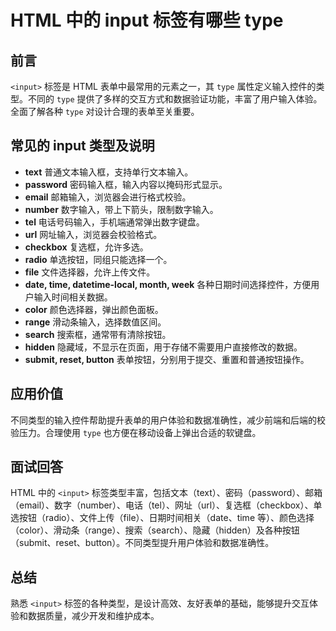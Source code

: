 # **HTML 中的 input 标签有哪些 type**

## 前言

`<input>` 标签是 HTML 表单中最常用的元素之一，其 `type` 属性定义输入控件的类型。不同的 `type` 提供了多样的交互方式和数据验证功能，丰富了用户输入体验。全面了解各种 `type` 对设计合理的表单至关重要。

## 常见的 input 类型及说明

- **text**
  普通文本输入框，支持单行文本输入。
- **password**
  密码输入框，输入内容以掩码形式显示。
- **email**
  邮箱输入，浏览器会进行格式校验。
- **number**
  数字输入，带上下箭头，限制数字输入。
- **tel**
  电话号码输入，手机端通常弹出数字键盘。
- **url**
  网址输入，浏览器会校验格式。
- **checkbox**
  复选框，允许多选。
- **radio**
  单选按钮，同组只能选择一个。
- **file**
  文件选择器，允许上传文件。
- **date, time, datetime-local, month, week**
  各种日期时间选择控件，方便用户输入时间相关数据。
- **color**
  颜色选择器，弹出颜色面板。
- **range**
  滑动条输入，选择数值区间。
- **search**
  搜索框，通常带有清除按钮。
- **hidden**
  隐藏域，不显示在页面，用于存储不需要用户直接修改的数据。
- **submit, reset, button**
  表单按钮，分别用于提交、重置和普通按钮操作。

## 应用价值

不同类型的输入控件帮助提升表单的用户体验和数据准确性，减少前端和后端的校验压力。合理使用 `type` 也方便在移动设备上弹出合适的软键盘。

## 面试回答

HTML 中的 `<input>` 标签类型丰富，包括文本（text）、密码（password）、邮箱（email）、数字（number）、电话（tel）、网址（url）、复选框（checkbox）、单选按钮（radio）、文件上传（file）、日期时间相关（date、time 等）、颜色选择（color）、滑动条（range）、搜索（search）、隐藏（hidden）及各种按钮（submit、reset、button）。不同类型提升用户体验和数据准确性。

## 总结

熟悉 `<input>` 标签的各种类型，是设计高效、友好表单的基础，能够提升交互体验和数据质量，减少开发和维护成本。